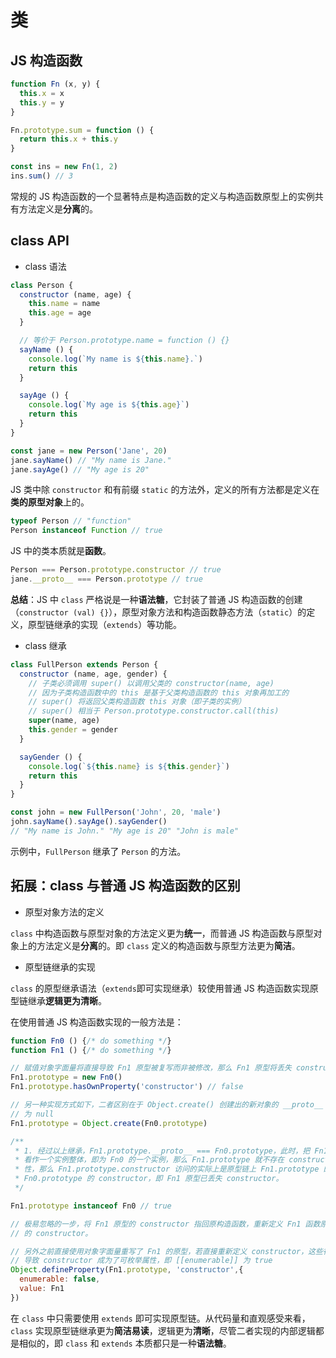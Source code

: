 # 类

## JS 构造函数

```js
function Fn (x, y) {
  this.x = x
  this.y = y
}

Fn.prototype.sum = function () {
  return this.x + this.y
}

const ins = new Fn(1, 2)
ins.sum() // 3 
```

常规的 JS 构造函数的一个显著特点是构造函数的定义与构造函数原型上的实例共有方法定义是**分离**的。

## class API

- class 语法

```js
class Person {
  constructor (name, age) {
    this.name = name
    this.age = age
  }

  // 等价于 Person.prototype.name = function () {}
  sayName () {
    console.log(`My name is ${this.name}.`)
    return this
  }

  sayAge () {
    console.log(`My age is ${this.age}`)
    return this
  }
}

const jane = new Person('Jane', 20)
jane.sayName() // "My name is Jane."
jane.sayAge() // "My age is 20"
```

JS 类中除 `constructor` 和有前缀 `static` 的方法外，定义的所有方法都是定义在**类的原型对象**上的。

```js
typeof Person // "function"
Person instanceof Function // true
```

JS 中的类本质就是**函数**。

```js
Person === Person.prototype.constructor // true
jane.__proto__ === Person.prototype // true
```

**总结**：JS 中 `class` 严格说是一种**语法糖**，它封装了普通 JS 构造函数的创建（`constructor (val) {}`），原型对象方法和构造函数静态方法（`static`）的定义，原型链继承的实现（`extends`）等功能。

- class 继承

```js
class FullPerson extends Person {
  constructor (name, age, gender) {
    // 子类必须调用 super() 以调用父类的 constructor(name, age)
    // 因为子类构造函数中的 this 是基于父类构造函数的 this 对象再加工的
    // super() 将返回父类构造函数 this 对象（即子类的实例）
    // super() 相当于 Person.prototype.constructor.call(this)
    super(name, age)
    this.gender = gender
  }

  sayGender () {
    console.log(`${this.name} is ${this.gender}`)
    return this
  }
}

const john = new FullPerson('John', 20, 'male')
john.sayName().sayAge().sayGender()
// "My name is John." "My age is 20" "John is male"
```

示例中，`FullPerson` 继承了 `Person` 的方法。

## 拓展：class 与普通 JS 构造函数的区别

- 原型对象方法的定义

`class` 中构造函数与原型对象的方法定义更为**统一**，而普通 JS 构造函数与原型对象上的方法定义是**分离**的。即 `class` 定义的构造函数与原型方法更为**简洁**。

- 原型链继承的实现

`class` 的原型继承语法（`extends`即可实现继承）较使用普通 JS 构造函数实现原型链继承**逻辑更为清晰**。

在使用普通 JS 构造函数实现的一般方法是：

```js
function Fn0 () {/* do something */}
function Fn1 () {/* do something */}

// 赋值对象字面量将直接导致 Fn1 原型被复写而非被修改，那么 Fn1 原型将丢失 constructor
Fn1.prototype = new Fn0()
Fn1.prototype.hasOwnProperty('constructor') // false

// 另一种实现方式如下，二者区别在于 Object.create() 创建出的新对象的 __proto__ 可设置
// 为 null
Fn1.prototype = Object.create(Fn0.prototype)

/**
 * 1. 经过以上继承，Fn1.prototype.__proto__ === Fn0.prototype，此时，把 Fn1.prototype
 * 看作一个实例整体，即为 Fn0 的一个实例，那么 Fn1.prototype 就不存在 constructor 属
 * 性，那么 Fn1.prototype.constructor 访问的实际上是原型链上 Fn1.prototype 的原型对象
 * Fn0.prototype 的 constructor，即 Fn1 原型已丢失 constructor。
 */

Fn1.prototype instanceof Fn0 // true

// 极易忽略的一步，将 Fn1 原型的 constructor 指回原构造函数，重新定义 Fn1 函数原型
// 的 constructor。

// 另外之前直接使用对象字面量重写了 Fn1 的原型，若直接重新定义 constructor，这些行为将
// 导致 constructor 成为了可枚举属性，即 [[enumerable]] 为 true
Object.defineProperty(Fn1.prototype, 'constructor',{
  enumerable: false,
  value: Fn1
})
```

在 `class` 中只需要使用 `extends` 即可实现原型链。从代码量和直观感受来看，`class` 实现原型链继承更为**简洁易读**，逻辑更为**清晰**，尽管二者实现的内部逻辑都是相似的，即 `class` 和 `extends` 本质都只是一种**语法糖**。
